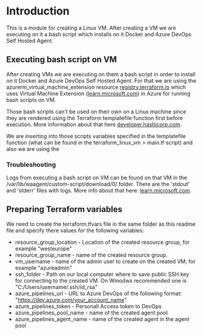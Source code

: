 # Introduction
This is a module for creating a Linux VM. After creating a VM we are executing on it a bash script which installs on it Docker and Azure DevOps Self Hosted Agent.

## Executing bash script on VM
After creating VMs we are executing on them a bash script in order to install on it Docker and Azure DevOps Self Hosted Agent. For that we are using the azurerm_virtual_machine_extension resource [registry.terraform.io](https://registry.terraform.io/providers/hashicorp/azurerm/latest/docs/resources/virtual_machine_extension) which uses Virtual Machine Extension ([learn.microsoft.com](https://learn.microsoft.com/en-us/azure/virtual-machines/extensions/custom-script-linux)) in Azure for running bash scripts on VM.

Those bash scripts can't be used on their own on a Linux machine since they are rendered using the Terraform templatefile function first before execution. More information about that here [developer.hashicorp.com](https://developer.hashicorp.com/terraform/language/functions/templatefile).

We are inserting into those scripts variables specified in the templatefile function (what can be found in the terraform_linux_vm > main.tf script) and also we are using the

### Troubleshooting
Logs from executing a bash script on VM can be found on that VM in the /var/lib/waagent/custom-script/download/0/ folder. There are the 'stdout' and 'stderr' files with logs. More info about that here: [learn.microsoft.com](https://learn.microsoft.com/en-us/azure/virtual-machines/extensions/troubleshoot).

## Preparing Terraform variables
We need to create the terraform.tfvars file in the same folder as this readme file and specify there values for the following variables:
- resource_group_location - Location of the created resource group, for example "westeurope"
- resource_group_name - name of the created resource group.
- vm_username - name of the admin user to create on the created VM, for example "azureadmin"
- ssh_folder - Path on our local computer where to save public SSH key for connecting to the created VM. On Winodws recommended one is "C:/Users/username/.ssh/id_rsa"
- azure_pipelines_url - URL to Azure DevOps of the following format: "https://dev.azure.com/your_account_name"
- azure_pipelines_token - Personall Access token to DevOps
- azure_pipelines_pool_name - name of the created agent pool
- azure_pipelines_agent_name - name of the created agent in the agent pool